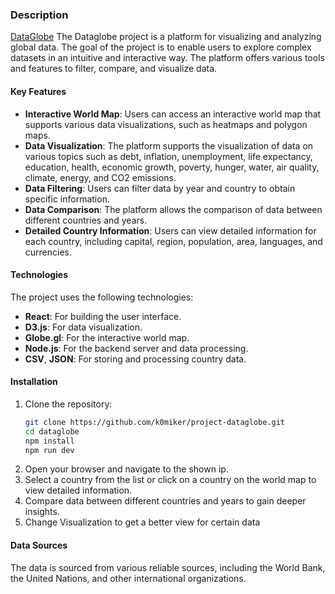 ### Description

[DataGlobe](http://dataglobe.netlify.app)
The Dataglobe project is a platform for visualizing and analyzing global data. The goal of the project is to enable users to explore complex datasets in an intuitive and interactive way. The platform offers various tools and features to filter, compare, and visualize data.

#### Key Features

- **Interactive World Map**: Users can access an interactive world map that supports various data visualizations, such as heatmaps and polygon maps.
- **Data Visualization**: The platform supports the visualization of data on various topics such as debt, inflation, unemployment, life expectancy, education, health, economic growth, poverty, hunger, water, air quality, climate, energy, and CO2 emissions.
- **Data Filtering**: Users can filter data by year and country to obtain specific information.
- **Data Comparison**: The platform allows the comparison of data between different countries and years.
- **Detailed Country Information**: Users can view detailed information for each country, including capital, region, population, area, languages, and currencies.

#### Technologies

The project uses the following technologies:

- **React**: For building the user interface.
- **D3.js**: For data visualization.
- **Globe.gl**: For the interactive world map.
- **Node.js**: For the backend server and data processing.
- **CSV**, **JSON**: For storing and processing country data.

#### Installation

1. Clone the repository:
   ```bash
   git clone https://github.com/k0miker/project-dataglobe.git
   cd dataglobe
   npm install
   npm run dev

2. Open your browser and navigate to the shown ip. 
3. Select a country from the list or click on a country on the world map to view detailed information.
4. Compare data between different countries and years to gain deeper insights.
5. Change Visualization to get a better view for certain data

#### Data Sources
The data is sourced from various reliable sources, including the World Bank, the United Nations, and other international organizations.

